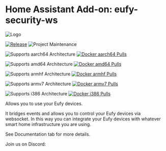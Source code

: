 # Home Assistant Add-on: eufy-security-ws

![Logo][logo]

[![Release][release-shield]][release] ![Project Maintenance][maintenance-shield]

![Supports aarch64 Architecture][aarch64-shield] [![Docker aarch64 Pulls][docker-aarch64-shield]][docker-aarch64]

![Supports amd64 Architecture][amd64-shield] [![Docker amd64 Pulls][docker-amd64-shield]][docker-amd64]

![Supports armhf Architecture][armhf-shield] [![Docker armhf Pulls][docker-armhf-shield]][docker-armhf]

![Supports armv7 Architecture][armv7-shield] [![Docker armv7 Pulls][docker-armv7-shield]][docker-armv7]

![Supports i386 Architecture][i386-shield] [![Docker i386 Pulls][docker-i386-shield]][docker-i386]

Allows you to use your Eufy devices.

It bridges events and allows you to control your Eufy devices via websocket. In this way you can integrate your Eufy devices with whatever smart home infrastructure you are using.

See Documentation tab for more details.

[logo]: https://raw.githubusercontent.com/bropat/hassio-eufy-security-ws/master/eufy-security-ws/logo.png
[docker-amd64-shield]: https://img.shields.io/docker/pulls/bropat/hassio-eufy-security-ws-amd64?label=docker%20pulls%20amd64&logo=docker
[docker-amd64]: https://hub.docker.com/repository/docker/bropat/hassio-eufy-security-ws-amd64/general
[docker-aarch64-shield]: https://img.shields.io/docker/pulls/bropat/hassio-eufy-security-ws-aarch64?label=docker%20pulls%20aarch64&logo=docker
[docker-aarch64]: https://hub.docker.com/repository/docker/bropat/hassio-eufy-security-ws-aarch64/general
[docker-armhf-shield]: https://img.shields.io/docker/pulls/bropat/hassio-eufy-security-ws-armhf?label=docker%20pulls%20armhf&logo=docker
[docker-armhf]: https://hub.docker.com/repository/docker/bropat/hassio-eufy-security-ws-armhf/general
[docker-armv7-shield]: https://img.shields.io/docker/pulls/bropat/hassio-eufy-security-ws-armv7?label=docker%20pulls%20armv7&logo=docker
[docker-armv7]: https://hub.docker.com/repository/docker/bropat/hassio-eufy-security-ws-armv7/general
[docker-i386-shield]: https://img.shields.io/docker/pulls/bropat/hassio-eufy-security-ws-i386?label=docker%20pulls%20i386&logo=docker
[docker-i386]: https://hub.docker.com/repository/docker/bropat/hassio-eufy-security-ws-i386/general
[aarch64-shield]: https://img.shields.io/badge/aarch64-yes-green.svg
[amd64-shield]: https://img.shields.io/badge/amd64-yes-green.svg
[armhf-shield]: https://img.shields.io/badge/armhf-yes-green.svg
[armv7-shield]: https://img.shields.io/badge/armv7-yes-green.svg
[i386-shield]: https://img.shields.io/badge/i386-yes-green.svg
[maintenance-shield]: https://img.shields.io/maintenance/yes/2024.svg
[release-shield]: https://img.shields.io/badge/version-v1.9.2-blue.svg
[release]: https://github.com/bropat/eufy-security-ws/releases/tag/1.9.2

Join us on Discord:

<a target="_blank" href="https://discord.gg/5wjQ2asb64"><img src="https://dcbadge.limes.pink/api/server/5wjQ2asb64" alt="" /></a>
